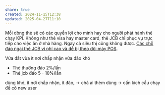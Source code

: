 ```yaml
---
share: true
created: 2024-11-15T12:38
updated: 2025-04-27T11:10
---
```

Mỗi dòng thẻ sẽ có các quyền lợi cho mình hay cho người phát hành thẻ chạy KPI. Không như thẻ visa hay master card, thẻ JCB chỉ phục vụ trực tiếp cho việc ăn ở nhà hàng. Ngay cả siêu thị cũng không được. [Các chỗ đáo ngại thẻ JCB vì phí cao và dễ bị theo dõi máy POS](../../T%E1%BB%95%20ch%E1%BB%A9c%20t%C3%ADn%20d%E1%BB%A5ng%20phi%20ng%C3%A2n%20h%C3%A0ng/D%E1%BB%8Bch%20v%E1%BB%A5%20%C4%91%C3%A1o%20th%E1%BA%BB/C%C3%A1c%20ch%E1%BB%97%20%C4%91%C3%A1o%20ng%E1%BA%A1i%20th%E1%BA%BB%20JCB%20v%C3%AC%20ph%C3%AD%20cao%20v%C3%A0%20d%E1%BB%85%20b%E1%BB%8B%20theo%20d%C3%B5i%20m%C3%A1y%20POS.md). 

Vừa đắt vừa ít nơi chấp nhận vừa đáo khó

- Thẻ thường đáo 2%/lần
- Thẻ jcb đáo 5 - 10%/lần

dùng khó, ít nơi chấp nhận, ít đáo, → chả ai thèm dùng → cần kích cầu chạy để có new user